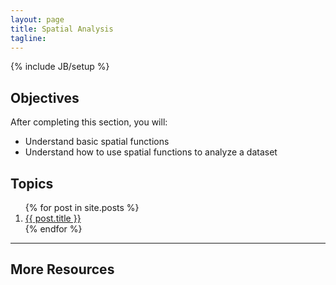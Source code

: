 ```yaml
---
layout: page
title: Spatial Analysis
tagline: 
---
```

{% include JB/setup %}

## Objectives

After completing this section, you will:

- Understand basic spatial functions
- Understand how to use spatial functions to analyze a dataset

## Topics

<ol class="posts">
  {% for post in site.posts %}
    <li><a href="{{ BASE_PATH }}{{ post.url }}">{{ post.title }}</a></li>
  {% endfor %}
</ol>

----

## More Resources

